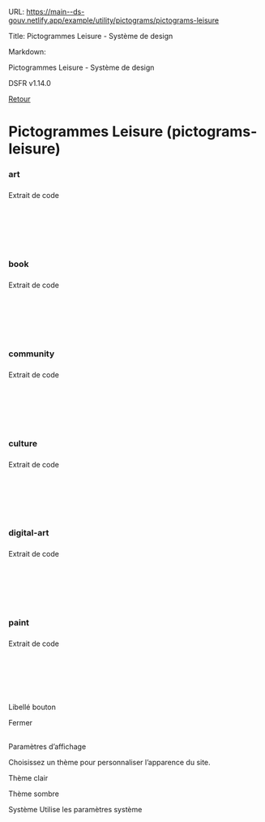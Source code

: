 URL:
https://main--ds-gouv.netlify.app/example/utility/pictograms/pictograms-leisure

Title:
Pictogrammes Leisure - Système de design

Markdown:


Pictogrammes Leisure - Système de design


DSFR v1.14.0


[Retour](../)


# Pictogrammes Leisure (pictograms-leisure)


### art


###
Extrait de code


<svg aria-hidden="true" class="fr-artwork" viewBox="0 0 80 80" width="80px" height="80px">
<use class="fr-artwork-decorative" href="../../../../dist/artwork/pictograms/leisure/art.svg#artwork-decorative"></use>
<use class="fr-artwork-minor" href="../../../../dist/artwork/pictograms/leisure/art.svg#artwork-minor"></use>
<use class="fr-artwork-major" href="../../../../dist/artwork/pictograms/leisure/art.svg#artwork-major"></use>
</svg>


### book


###
Extrait de code


<svg aria-hidden="true" class="fr-artwork" viewBox="0 0 80 80" width="80px" height="80px">
<use class="fr-artwork-decorative" href="../../../../dist/artwork/pictograms/leisure/book.svg#artwork-decorative"></use>
<use class="fr-artwork-minor" href="../../../../dist/artwork/pictograms/leisure/book.svg#artwork-minor"></use>
<use class="fr-artwork-major" href="../../../../dist/artwork/pictograms/leisure/book.svg#artwork-major"></use>
</svg>


### community


###
Extrait de code


<svg aria-hidden="true" class="fr-artwork" viewBox="0 0 80 80" width="80px" height="80px">
<use class="fr-artwork-decorative" href="../../../../dist/artwork/pictograms/leisure/community.svg#artwork-decorative"></use>
<use class="fr-artwork-minor" href="../../../../dist/artwork/pictograms/leisure/community.svg#artwork-minor"></use>
<use class="fr-artwork-major" href="../../../../dist/artwork/pictograms/leisure/community.svg#artwork-major"></use>
</svg>


### culture


###
Extrait de code


<svg aria-hidden="true" class="fr-artwork" viewBox="0 0 80 80" width="80px" height="80px">
<use class="fr-artwork-decorative" href="../../../../dist/artwork/pictograms/leisure/culture.svg#artwork-decorative"></use>
<use class="fr-artwork-minor" href="../../../../dist/artwork/pictograms/leisure/culture.svg#artwork-minor"></use>
<use class="fr-artwork-major" href="../../../../dist/artwork/pictograms/leisure/culture.svg#artwork-major"></use>
</svg>


### digital-art


###
Extrait de code


<svg aria-hidden="true" class="fr-artwork" viewBox="0 0 80 80" width="80px" height="80px">
<use class="fr-artwork-decorative" href="../../../../dist/artwork/pictograms/leisure/digital-art.svg#artwork-decorative"></use>
<use class="fr-artwork-minor" href="../../../../dist/artwork/pictograms/leisure/digital-art.svg#artwork-minor"></use>
<use class="fr-artwork-major" href="../../../../dist/artwork/pictograms/leisure/digital-art.svg#artwork-major"></use>
</svg>


### paint


###
Extrait de code


<svg aria-hidden="true" class="fr-artwork" viewBox="0 0 80 80" width="80px" height="80px">
<use class="fr-artwork-decorative" href="../../../../dist/artwork/pictograms/leisure/paint.svg#artwork-decorative"></use>
<use class="fr-artwork-minor" href="../../../../dist/artwork/pictograms/leisure/paint.svg#artwork-minor"></use>
<use class="fr-artwork-major" href="../../../../dist/artwork/pictograms/leisure/paint.svg#artwork-major"></use>
</svg>


Libellé bouton


Fermer


##
Paramètres d’affichage


Choisissez un thème pour personnaliser l’apparence du site.


Thème clair


Thème sombre


Système
Utilise les paramètres système